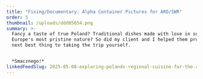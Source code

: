```yaml
---
title: "Fixing/Documentary: Alpha Container Pictures for ARD/SWR"
order: 5
thumbnail: /uploads/ddd05654.png
summary: >-
  Fancy a taste of true Poland? Traditional dishes made with love in some of
  Europe's most pristine nature? So did my client and I helped them produce the
  next best thing to taking the trip yourself.


  *Smacznego!*
linkedFeedSlug: 2025-05-08-exploring-polands-regional-cuisine-for-the-ard
---
```

